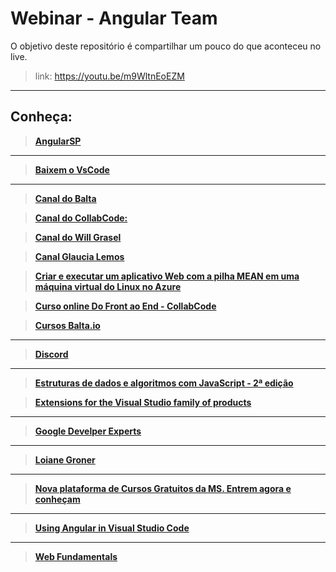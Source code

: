 # Webinar - Angular Team

O objetivo deste repositório é compartilhar um pouco do que aconteceu no live.

> link: https://youtu.be/m9WltnEoEZM

---

## Conheça:

> **[AngularSP](https://www.meetup.com/pt-BR/AngularJS-Sao-Paulo/)**

---

> **[Baixem o VsCode](http://bit.ly/vscode-webinar)**
---

> **[Canal do Balta](https://www.youtube.com/channel/UCgnACLvM9O5lfm9ZBh_d3cg)**

> **[Canal do CollabCode:](https://www.youtube.com/channel/UCVheRLgrk7bOAByaQ0IVolg)**

> **[Canal do Will Grasel](https://www.youtube.com/user/sbalucard)**

> **[Canal Glaucia Lemos](https://www.youtube.com/user/l32759)**

> **[Criar e executar um aplicativo Web com a pilha MEAN em uma máquina virtual do Linux no Azure](https://docs.microsoft.com/pt-br/learn/modules/build-a-web-app-with-mean-on-a-linux-vm/?WT.mc_id=webinar-youtube-gllemos)**

> **[Curso online Do Front ao End - CollabCode](https://dofrontaoend.collabcode.training/)**

> **[Cursos Balta.io](https://balta.io/cursos)**

---

> **[Discord](https://discord.gg/YeeEAYj)**

---

> **[Estruturas de dados e algoritmos com JavaScript - 2ª edição](https://novatec.com.br/livros/estruturas-de-dados-algoritmos-em-javascript-2ed/)**

> **[Extensions for the Visual Studio family of products](https://marketplace.visualstudio.com/?WT.mc_id=webinar-youtube-gllemos)**

---

> **[Google Develper Experts](https://developers.google.com/programs/experts/)**


---

> **[Loiane Groner](https://www.youtube.com/user/Loianeg)**

---

> **[Nova plataforma de Cursos Gratuitos da MS. Entrem agora e conheçam](http://bit.ly/ms-learning-gratuito)**

---

> **[Using Angular in Visual Studio Code](https://code.visualstudio.com/docs/nodejs/angular-tutorial?wt.mc_id=webinar-youtube-event-gllemos)**

---

> **[Web Fundamentals](https://developers.google.com/web/fundamentals/)**